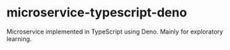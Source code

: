 # microservice-typescript-deno
Microservice implemented in TypeScript using Deno. Mainly for exploratory learning.
